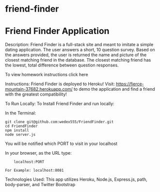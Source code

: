 # friend-finder

# Friend Finder Application
Description:
Friend Finder is a full-stack site and meant to imitate a simple dating application. The user answers a short, 10 question survey. Based on the answers provided, the user is returned the name and picture of the closest matching friend in the database. The closest matching friend has the lowest, total difference between question responses.

To view homework instructions click here

Instructions:
Friend Finder is deployed to Heroku! Visit: https://fierce-mountain-37682.herokuapp.com/ to demo the application and find a friend with the greatest compatibility!

To Run Locally:
To Install Friend Finder and run locally:

In the Terminal:

    git clone git@github.com:wedex555/FriendFinder.git
    cd FriendFinder
    npm install
    node server.js

You will be notified which PORT to visit in your localhost

In your browser, as the URL type:

        localhost:PORT 
    
    For Example: localhost:8081
Technologies Used:
This app utilizes Heroku, Node.js, Express.js, path, body-parser, and Twitter Bootstrap